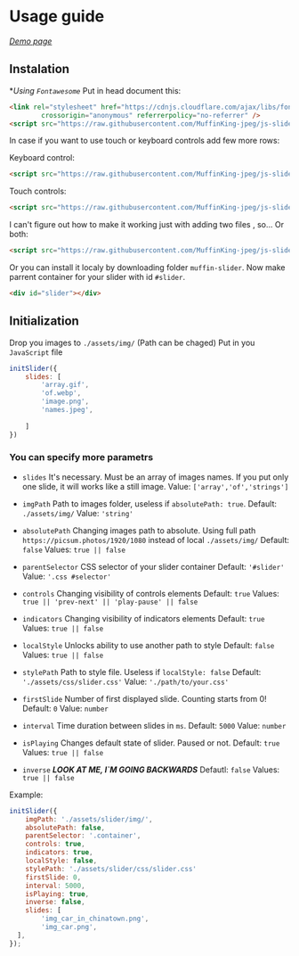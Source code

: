 # Usage guide

[*Demo page*](https://muffinking-jpeg.github.io/js-slider/)

## Instalation

**Using `Fontawesome`*
Put in head document this:

```html
<link rel="stylesheet" href="https://cdnjs.cloudflare.com/ajax/libs/font-awesome/6.1.1/css/all.min.css"
        crossorigin="anonymous" referrerpolicy="no-referrer" />
<script src="https://raw.githubusercontent.com/MuffinKing-jpeg/js-slider/master/muffin-slider/slider.js" defer></script>
```

In case if you want to use touch or keyboard controls add few more rows:

Keyboard control:

```html
<script src="https://raw.githubusercontent.com/MuffinKing-jpeg/js-slider/master/muffin-slider/slider-key-controls.js" defer></script>
```

Touch controls:

```html
<script src="https://raw.githubusercontent.com/MuffinKing-jpeg/js-slider/master/muffin-slider/slider-touch-controls.js" defer></script>
```

I can't figure out how to make it working just with adding two files , so...
Or both:

```html
<script src="https://raw.githubusercontent.com/MuffinKing-jpeg/js-slider/master/muffin-slider/slider-all-controls.js" defer></script>
```

Or you can install it localy by downloading folder `muffin-slider`.
Now make parrent container for your slider with id `#slider`.

```html
<div id="slider"></div>
```

## Initialization

Drop you images to `./assets/img/` (Path can be chaged)
Put in you `JavaScript` file

```js
initSlider({
    slides: [
        'array.gif',
        'of.webp',
        'image.png',
        'names.jpeg',
        
    ]
})
```

### You can specify more parametrs

* `slides` It's necessary. Must be an array of images names. If you put only one slide, it will works like a still image.
Value: `['array','of','strings']`  

* `imgPath` Path to images folder, useless if `absolutePath: true`.
Default: `./assets/img/`
Value: `'string'`

* `absolutePath` Changing images path to absolute. Using full path `https://picsum.photos/1920/1080` instead of local `./assets/img/`
Default: `false`
Values: `true || false`

* `parentSelector` CSS selector of your slider container
Default: `'#slider'`
Value: `'.css #selector'`

* `controls` Changing visibility of controls elements
Default: `true`
Values: `true || 'prev-next' || 'play-pause' || false`

* `indicators` Changing visibility of indicators elements
Default: `true`
Values: `true || false`

* `localStyle` Unlocks ability to use another path to style
Default: `false`
Values: `true || false`

* `stylePath` Path to style file. Useless if `localStyle: false`
Default: `'./assets/css/slider.css'`
Value: `'./path/to/your.css'`

* `firstSlide` Number of first displayed slide. Counting starts from 0!
Default: `0`
Value: `number`

* `interval` Time duration between slides in `ms`.
Default: `5000`
Value: `number`

* `isPlaying` Changes default state of slider. Paused or not.
Default: `true`
Values: `true || false`

* `inverse` ***LOOK AT ME, I\`M GOING BACKWARDS***
Defautl: `false`
Values: `true || false`

Example:

```js
initSlider({
    imgPath: './assets/slider/img/',
    absolutePath: false, 
    parentSelector: '.container', 
    controls: true,
    indicators: true,
    localStyle: false,
    stylePath: './assets/slider/css/slider.css'
    firstSlide: 0,
    interval: 5000,
    isPlaying: true,
    inverse: false,
    slides: [
        'img_car_in_chinatown.png',
        'img_car.png',
  ],
});
```
